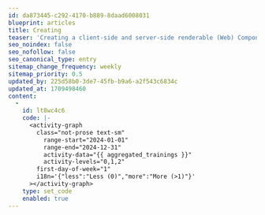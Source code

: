 ```yaml
---
id: da873445-c292-4170-b889-8daad6008031
blueprint: articles
title: Creating
teaser: 'Creating a client-side and server-side renderable (Web) Component'
seo_noindex: false
seo_nofollow: false
seo_canonical_type: entry
sitemap_change_frequency: weekly
sitemap_priority: 0.5
updated_by: 225d58b0-3de7-45fb-b9a6-a2f543c6834c
updated_at: 1709498460
content:
  -
    id: lt8wc4c6
    code: |-
      <activity-graph
      	class="not-prose text-sm"
          range-start="2024-01-01"
          range-end="2024-12-31"
          activity-data="{{ aggregated_trainings }}"
          activity-levels="0,1,2"
      	first-day-of-week="1"
      	i18n='{"less":"Less (0)","more":"More (>1)"}'
      ></activity-graph>
    type: set_code
    enabled: true
---
```

